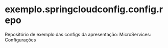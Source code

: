 # exemplo.springcloudconfig.config.repo
Repositório de exemplo das configs da apresentação: MicroServices: Configurações
